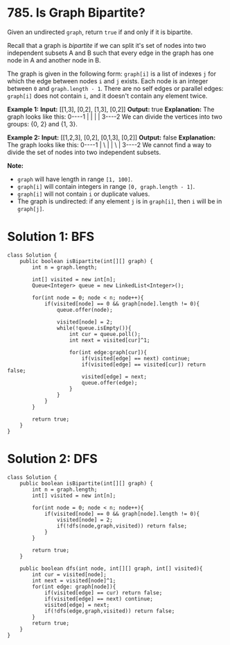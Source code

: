 # 785. Is Graph Bipartite?
Given an undirected `graph`, return  `true`  if and only if it is bipartite.

Recall that a graph is  _bipartite_  if we can split it's set of nodes into two independent subsets A and B such that every edge in the graph has one node in A and another node in B.

The graph is given in the following form:  `graph[i]`  is a list of indexes  `j`  for which the edge between nodes  `i`  and  `j`  exists. Each node is an integer between  `0`  and  `graph.length - 1`. There are no self edges or parallel edges:  `graph[i]`  does not contain  `i`, and it doesn't contain any element twice.

**Example 1:**
**Input:** [[1,3], [0,2], [1,3], [0,2]]
**Output:** true
**Explanation:** 
The graph looks like this:
0----1
|    |
|    |
3----2
We can divide the vertices into two groups: {0, 2} and {1, 3}.

**Example 2:**
**Input:** [[1,2,3], [0,2], [0,1,3], [0,2]]
**Output:** false
**Explanation:** 
The graph looks like this:
0----1
| \  |
|  \ |
3----2
We cannot find a way to divide the set of nodes into two independent subsets.

**Note:**

-   `graph`  will have length in range  `[1, 100]`.
-   `graph[i]`  will contain integers in range  `[0, graph.length - 1]`.
-   `graph[i]`  will not contain  `i`  or duplicate values.
-   The graph is undirected: if any element  `j`  is in  `graph[i]`, then  `i`  will be in  `graph[j]`.

# Solution 1: BFS
```
class Solution {
    public boolean isBipartite(int[][] graph) {
        int n = graph.length;
        
        int[] visited = new int[n];
        Queue<Integer> queue = new LinkedList<Integer>();
        
        for(int node = 0; node < n; node++){
            if(visited[node] == 0 && graph[node].length != 0){
                queue.offer(node);
        
                visited[node] = 2;
                while(!queue.isEmpty()){
                    int cur = queue.poll();
                    int next = visited[cur]^1;

                    for(int edge:graph[cur]){
                        if(visited[edge] == next) continue;
                        if(visited[edge] == visited[cur]) return false;
                        visited[edge] = next;
                        queue.offer(edge);
                    }            
                }
            }
        }
        
        return true;
    }
}
```

# Solution 2: DFS
```
class Solution {
    public boolean isBipartite(int[][] graph) {
        int n = graph.length;
        int[] visited = new int[n];
        
        for(int node = 0; node < n; node++){
            if(visited[node] == 0 && graph[node].length != 0){
                visited[node] = 2;
                if(!dfs(node,graph,visited)) return false;
            }
        }
        
        return true;
    }
    
    public boolean dfs(int node, int[][] graph, int[] visited){
        int cur = visited[node];
        int next = visited[node]^1;
        for(int edge: graph[node]){
            if(visited[edge] == cur) return false;
            if(visited[edge] == next) continue;
            visited[edge] = next;
            if(!dfs(edge,graph,visited)) return false;
        }
        return true;
    }
}
```